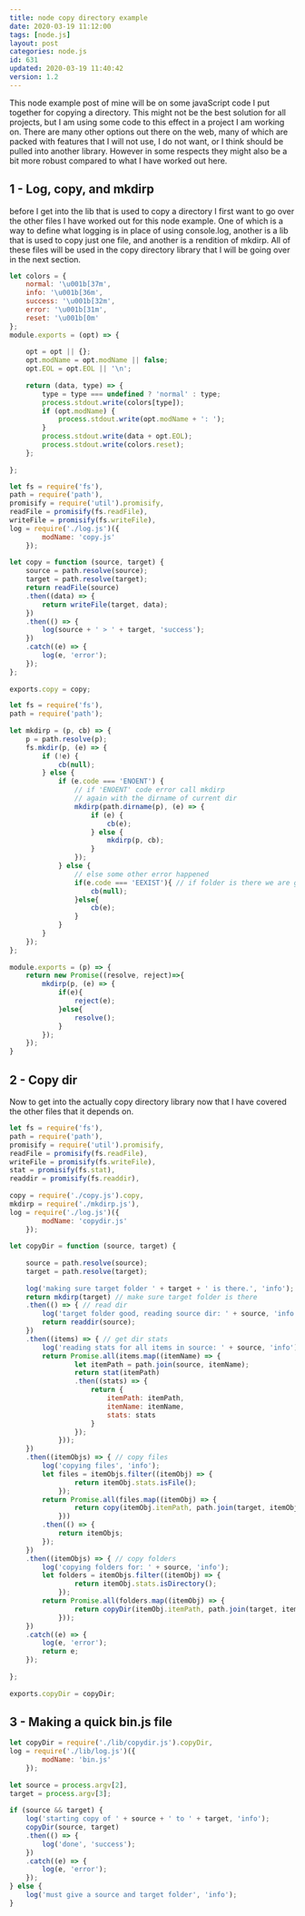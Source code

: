 ```yaml
---
title: node copy directory example
date: 2020-03-19 11:12:00
tags: [node.js]
layout: post
categories: node.js
id: 631
updated: 2020-03-19 11:40:42
version: 1.2
---
```


This node example post of mine will be on some javaScript code I put together for copying a directory. This might not be the best solution for all projects, but I am using some code to this effect in a project I am working on. There are many other options out there on the web, many of which are packed with features that I will not use, I do not want, or I think should be pulled into another library. However in some respects they might also be a bit more robust compared to what I have worked out here.

<!-- more -->

## 1 - Log, copy, and mkdirp

before I get into the lib that is used to copy a directory I first want to go over the other files I have worked out for this node example. One of which is a way to define what logging is in place of using console.log, another is a lib that is used to copy just one file, and another is a rendition of mkdirp. All of these files will be used in the copy directory library that I will be going over in the next section.

```js
let colors = {
    normal: '\u001b[37m',
    info: '\u001b[36m',
    success: '\u001b[32m',
    error: '\u001b[31m',
    reset: '\u001b[0m'
};
module.exports = (opt) => {
 
    opt = opt || {};
    opt.modName = opt.modName || false;
    opt.EOL = opt.EOL || '\n';
 
    return (data, type) => {
        type = type === undefined ? 'normal' : type;
        process.stdout.write(colors[type]);
        if (opt.modName) {
            process.stdout.write(opt.modName + ': ');
        }
        process.stdout.write(data + opt.EOL);
        process.stdout.write(colors.reset);
    };
 
};
```

```js
let fs = require('fs'),
path = require('path'),
promisify = require('util').promisify,
readFile = promisify(fs.readFile),
writeFile = promisify(fs.writeFile),
log = require('./log.js')({
        modName: 'copy.js'
    });
 
let copy = function (source, target) {
    source = path.resolve(source);
    target = path.resolve(target);
    return readFile(source)
    .then((data) => {
        return writeFile(target, data);
    })
    .then(() => {
        log(source + ' > ' + target, 'success');
    })
    .catch((e) => {
        log(e, 'error');
    });
};
 
exports.copy = copy;
```

```js
let fs = require('fs'),
path = require('path');
 
let mkdirp = (p, cb) => {
    p = path.resolve(p);
    fs.mkdir(p, (e) => {
        if (!e) {
            cb(null);
        } else {
            if (e.code === 'ENOENT') {
                // if 'ENOENT' code error call mkdirp
                // again with the dirname of current dir
                mkdirp(path.dirname(p), (e) => {
                    if (e) {
                        cb(e);
                    } else {
                        mkdirp(p, cb);
                    }
                });
            } else {
                // else some other error happened
                if(e.code === 'EEXIST'){ // if folder is there we are good
                    cb(null);
                }else{
                    cb(e);
                }
            }
        }
    });
};
 
module.exports = (p) => {
    return new Promise((resolve, reject)=>{
        mkdirp(p, (e) => {
            if(e){
                reject(e);
            }else{
                resolve();
            }
        });
    });
}
```

## 2 - Copy dir

Now to get into the actually copy directory library now that I have covered the other files that it depends on.

```js
let fs = require('fs'),
path = require('path'),
promisify = require('util').promisify,
readFile = promisify(fs.readFile),
writeFile = promisify(fs.writeFile),
stat = promisify(fs.stat),
readdir = promisify(fs.readdir),
 
copy = require('./copy.js').copy,
mkdirp = require('./mkdirp.js'),
log = require('./log.js')({
        modName: 'copydir.js'
    });
 
let copyDir = function (source, target) {
 
    source = path.resolve(source);
    target = path.resolve(target);
 
    log('making sure target folder ' + target + ' is there.', 'info');
    return mkdirp(target) // make sure target folder is there
    .then(() => { // read dir
        log('target folder good, reading source dir: ' + source, 'info');
        return readdir(source);
    })
    .then((items) => { // get dir stats
        log('reading stats for all items in source: ' + source, 'info');
        return Promise.all(items.map((itemName) => {
                let itemPath = path.join(source, itemName);
                return stat(itemPath)
                .then((stats) => {
                    return {
                        itemPath: itemPath,
                        itemName: itemName,
                        stats: stats
                    }
                });
            }));
    })
    .then((itemObjs) => { // copy files
        log('copying files', 'info');
        let files = itemObjs.filter((itemObj) => {
                return itemObj.stats.isFile();
            });
        return Promise.all(files.map((itemObj) => {
                return copy(itemObj.itemPath, path.join(target, itemObj.itemName));
            }))
        .then(() => {
            return itemObjs;
        });
    })
    .then((itemObjs) => { // copy folders
        log('copying folders for: ' + source, 'info');
        let folders = itemObjs.filter((itemObj) => {
                return itemObj.stats.isDirectory();
            });
        return Promise.all(folders.map((itemObj) => {
                return copyDir(itemObj.itemPath, path.join(target, itemObj.itemName));
            }));
    })
    .catch((e) => {
        log(e, 'error');
        return e;
    });
 
};
 
exports.copyDir = copyDir;
```

## 3 - Making a quick bin.js file

```js
let copyDir = require('./lib/copydir.js').copyDir,
log = require('./lib/log.js')({
        modName: 'bin.js'
    });
 
let source = process.argv[2],
target = process.argv[3];
 
if (source && target) {
    log('starting copy of ' + source + ' to ' + target, 'info');
    copyDir(source, target)
    .then(() => {
        log('done', 'success');
    })
    .catch((e) => {
        log(e, 'error');
    });
} else {
    log('must give a source and target folder', 'info');
}
```